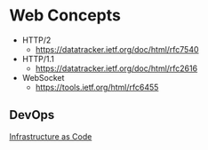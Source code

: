 # Web Concepts

 - HTTP/2
   - https://datatracker.ietf.org/doc/html/rfc7540
 - HTTP/1.1
    - https://datatracker.ietf.org/doc/html/rfc2616
 - WebSocket
   - https://tools.ietf.org/html/rfc6455



## DevOps
[Infrastructure as Code](iac.md)